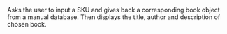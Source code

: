 Asks the user to input a SKU and gives back a corresponding book object
from a manual database. 
Then displays the title, author and description of chosen book.